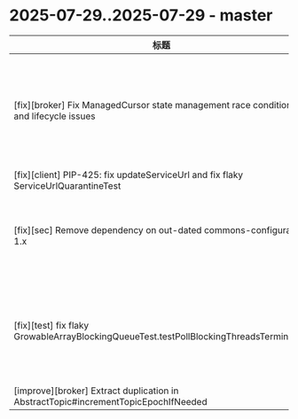 # 2025-07-29..2025-07-29 - master
| 标题 | 链接 | 作者 | 标签 |
| - | :--: | :--: | - |
| [fix][broker] Fix ManagedCursor state management race conditions and lifecycle issues | [#24569](https://github.com/apache/pulsar/pull/24569) | [@lhotari](https://github.com/lhotari) | `doc-not-needed` `ready-to-test` `cherry-picked/branch-3.0` `cherry-picked/branch-3.3` `cherry-picked/branch-4.0` `release/3.0.13` `release/4.0.6` `release/3.3.8`  | 
| [fix][client] PIP-425: fix updateServiceUrl and fix flaky ServiceUrlQuarantineTest | [#24574](https://github.com/apache/pulsar/pull/24574) | [@AuroraTwinkle](https://github.com/AuroraTwinkle) | `doc-not-needed`  | 
| [fix][sec] Remove dependency on out-dated commons-configuration 1.x | [#24562](https://github.com/apache/pulsar/pull/24562) | [@lhotari](https://github.com/lhotari) | `doc-not-needed` `ready-to-test` `cherry-picked/branch-3.3` `cherry-picked/branch-4.0` `release/4.0.6` `release/3.3.8`  | 
| [fix][test] fix flaky GrowableArrayBlockingQueueTest.testPollBlockingThreadsTermination | [#24576](https://github.com/apache/pulsar/pull/24576) | [@3pacccccc](https://github.com/3pacccccc) | `doc-not-needed` `cherry-picked/branch-3.0` `cherry-picked/branch-3.3` `cherry-picked/branch-4.0` `release/3.0.13` `release/4.0.6` `release/3.3.8`  | 
| [improve][broker] Extract duplication in AbstractTopic#incrementTopicEpochIfNeeded | [#24520](https://github.com/apache/pulsar/pull/24520) | [@3pacccccc](https://github.com/3pacccccc) | `doc-not-needed` `release/4.0.7`  | 
